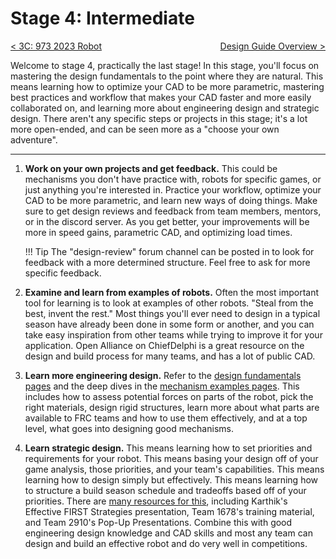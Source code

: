 <style>
.right{
    float:right;
}
.center{
    text-align:center;
}

.left{
    float:left;
}
</style>

# Stage 4: Intermediate

<span class="left">[< 3C: 973 2023 Robot](../stage3/3C-973-2023.md)</span> <span class="right">[Design Guide Overview >](../index.md)</span>
<br>

Welcome to stage 4, practically the last stage! In this stage, you'll focus on mastering the design fundamentals to the point where they are natural. This means learning how to optimize your CAD to be more parametric, mastering best practices and workflow that makes your CAD faster and more easily collaborated on, and learning more about engineering design and strategic design. There aren't any specific steps or projects in this stage; it's a lot more open-ended, and can be seen more as a "choose your own adventure".

****

1. **Work on your own projects and get feedback.** This could be mechanisms you don't have practice with, robots for specific games, or just anything you're interested in. Practice your workflow, optimize your CAD to be more parametric, and learn new ways of doing things. Make sure to get design reviews and feedback from team members, mentors, or in the discord server. As you get better, your improvements will be more in speed gains, parametric CAD, and optimizing load times.

    !!! Tip
        The "design-review" forum channel can be posted in to look for feedback with a more determined structure. Feel free to ask for more specific feedback.

2. **Examine and learn from examples of robots.** Often the most important tool for learning is to look at examples of other robots. "Steal from the best, invent the rest." Most things you'll ever need to design in a typical season have already been done in some form or another, and you can take easy inspiration from other teams while trying to improve it for your application. Open Alliance on ChiefDelphi is a great resource on the design and build process for many teams, and has a lot of public CAD.

3. **Learn more engineering design.** Refer to the [design fundamentals pages](../design-fundamentals/index.md) and the deep dives in the [mechanism examples pages](../mechanism-examples/index.md). This includes how to assess potential forces on parts of the robot, pick the right materials, design rigid structures, learn more about what parts are available to FRC teams and how to use them effectively, and at a top level, what goes into designing good mechanisms.


4. **Learn strategic design.** This means learning how to set priorities and requirements for your robot. This means basing your design off of your game analysis, those priorities, and your team's capabilities. This means learning how to design simply but effectively. This means learning how to structure a build season schedule and tradeoffs based off of your priorities. There are [many resources for this](../resources/strategicDesignResources.md), including Karthik's Effective FIRST Strategies presentation, Team 1678's training material, and Team 2910's Pop-Up Presentations. Combine this with good engineering design knowledge and CAD skills and most any team can design and build an effective robot and do very well in competitions.


